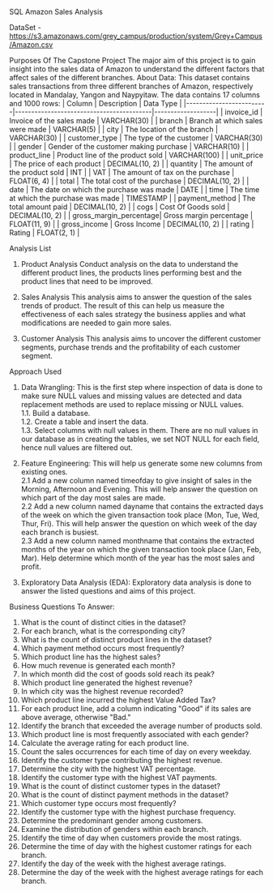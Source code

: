 SQL Amazon Sales Analysis

DataSet - https://s3.amazonaws.com/grey_campus/production/system/Grey+Campus/Amazon.csv

Purposes Of The Capstone Project
The major aim of this project is to gain insight into the sales data of Amazon to understand the different factors that affect sales of the different branches.
About Data:
This dataset contains sales transactions from three different branches of Amazon, respectively located in Mandalay, Yangon and Naypyitaw. The data contains 17 columns and 1000 rows:
| Column                  | Description                              | Data Type         |
|-------------------------|------------------------------------------|-------------------|
| invoice_id              | Invoice of the sales made                | VARCHAR(30)       |
| branch                  | Branch at which sales were made          | VARCHAR(5)        |
| city                    | The location of the branch               | VARCHAR(30)       |
| customer_type           | The type of the customer                 | VARCHAR(30)       |
| gender                  | Gender of the customer making purchase   | VARCHAR(10)       |
| product_line            | Product line of the product sold          | VARCHAR(100)      |
| unit_price              | The price of each product                | DECIMAL(10, 2)    |
| quantity                | The amount of the product sold           | INT               |
| VAT                     | The amount of tax on the purchase        | FLOAT(6, 4)       |
| total                   | The total cost of the purchase           | DECIMAL(10, 2)    |
| date                    | The date on which the purchase was made  | DATE              |
| time                    | The time at which the purchase was made  | TIMESTAMP         |
| payment_method          | The total amount paid                    | DECIMAL(10, 2)    |
| cogs                    | Cost Of Goods sold                       | DECIMAL(10, 2)    |
| gross_margin_percentage| Gross margin percentage                  | FLOAT(11, 9)      |
| gross_income            | Gross Income                             | DECIMAL(10, 2)    |
| rating                  | Rating                                   | FLOAT(2, 1)       |


Analysis List
1.	Product Analysis
Conduct analysis on the data to understand the different product lines, the products lines performing best and the product lines that need to be improved.
2.	Sales Analysis
This analysis aims to answer the question of the sales trends of product. The result of this can help us measure the effectiveness of each sales strategy the business applies and what modifications are needed to gain more sales.

3.	Customer Analysis
This analysis aims to uncover the different customer segments, purchase trends and the profitability of each customer segment.

Approach Used
1.	Data Wrangling: This is the first step where inspection of data is done to make sure NULL values and missing values are detected and data replacement methods are used to replace missing or NULL values.<br>
     1.1. Build a database.<br>
     1.2. Create a table and insert the data.<br>
     1.3. Select columns with null values in them. There are no null values in our database as in creating the tables, we set NOT  NULL for each field, hence null values are filtered out.<br>

2.	Feature Engineering: This will help us generate some new columns from existing ones.<br>
     2.1 Add a new column named timeofday to give insight of sales in the Morning, Afternoon and Evening. This will help answer the question on which part of the day most sales are made.<br>
     2.2 Add a new column named dayname that contains the extracted days of the week on which the given transaction took place (Mon, Tue, Wed, Thur, Fri). This will help answer the question on which week of the            day each branch is busiest.<br>
     2.3 Add a new column named monthname that contains the extracted months of the year on which the given transaction took place (Jan, Feb, Mar). Help determine which month of the year has the most sales and             profit.<br>
3. Exploratory Data Analysis (EDA): Exploratory data analysis is done to answer the listed questions and aims of this project.


Business Questions To Answer:
1.	What is the count of distinct cities in the dataset?
2.	For each branch, what is the corresponding city?
3.	What is the count of distinct product lines in the dataset?
4.	Which payment method occurs most frequently?
5.	Which product line has the highest sales?
6.	How much revenue is generated each month?
7.	In which month did the cost of goods sold reach its peak?
8.	Which product line generated the highest revenue?
9.	In which city was the highest revenue recorded?
10.	Which product line incurred the highest Value Added Tax?
11.	For each product line, add a column indicating "Good" if its sales are above average, otherwise "Bad."
12.	Identify the branch that exceeded the average number of products sold.
13.	Which product line is most frequently associated with each gender?
14.	Calculate the average rating for each product line.
15.	Count the sales occurrences for each time of day on every weekday.
16.	Identify the customer type contributing the highest revenue.
17.	Determine the city with the highest VAT percentage.
18.	Identify the customer type with the highest VAT payments.
19.	What is the count of distinct customer types in the dataset?
20.	What is the count of distinct payment methods in the dataset?
21.	Which customer type occurs most frequently?
22.	Identify the customer type with the highest purchase frequency.
23.	Determine the predominant gender among customers.
24.	Examine the distribution of genders within each branch.
25.	Identify the time of day when customers provide the most ratings.
26.	Determine the time of day with the highest customer ratings for each branch.
27.	Identify the day of the week with the highest average ratings.
28.	Determine the day of the week with the highest average ratings for each branch.
